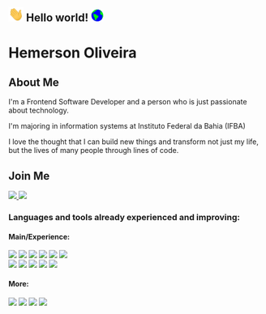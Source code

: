## <img src="https://github.com/hemerson-git/hemerson-git/blob/master/assets/Hi.gif" height="29px"> Hello world!&nbsp;<img src="https://github.com/hemerson-git/hemerson-git/blob/master/assets/Earth.gif" height="24px">

# Hemerson Oliveira

<!--
**hemerson-git/hemerson-git** is a ✨ _special_ ✨ repository because its `README.md` (this file) appears on your GitHub profile.

Here are some ideas to get you started:

- 🔭 I’m currently working on ...
- 🌱 I’m currently learning ...
- 👯 I’m looking to collaborate on ...
- 🤔 I’m looking for help with ...
- 💬 Ask me about ...
- 📫 How to reach me: ...
- 😄 Pronouns: ...
- ⚡ Fun fact: ...
-->

## About Me

I'm a Frontend Software Developer and a person who is just passionate about technology.

I'm majoring in information systems at Instituto Federal da Bahia (IFBA)

I love the thought that I can build new things and transform not just my life, but the lives of many people through lines of code.

## Join Me

<a href="https://www.linkedin.com/in/hemerson-silva-869137186/" target="_blank">
  <img height="25" src="https://img.shields.io/badge/LinkedIn-0077B5?style=for-the-badge&logo=linkedin&logoColor=white" />
</a>

<a href="mailto:hemersondev@gmail.com">
  <img height="25" src="https://img.shields.io/badge/Gmail-D14836?style=for-the-badge&logo=gmail&logoColor=white" />
</a>

### Languages and tools already experienced and improving:

#### Main/Experience: 

<img height="25" src="https://img.shields.io/badge/TypeScript-007ACC?style=for-the-badge&logo=typescript&logoColor=white"> </img>
<img height="25" src="https://img.shields.io/badge/React-20232A?style=for-the-badge&logo=react&logoColor=61DAFB"> </img>
<img height="25" src="https://img.shields.io/badge/React_Native-20232A?style=for-the-badge&logo=react&logoColor=61DAFB"> </img>
<img height="25" src="https://img.shields.io/badge/Tailwind_CSS-38B2AC?style=for-the-badge&logo=tailwind-css&logoColor=white" /></img>
<img height="25" src="https://img.shields.io/badge/JavaScript-323330?style=for-the-badge&logo=javascript&logoColor=F7DF1E"> </img>
<img height="25" src="https://img.shields.io/badge/Sass-CC6699?style=for-the-badge&logo=sass&logoColor=white"> </img> <br />
<img height="25" src="https://img.shields.io/badge/Bootstrap-563D7C?style=for-the-badge&logo=bootstrap&logoColor=white"> </img>
<img height="25" src="https://img.shields.io/badge/Git-F05032?style=for-the-badge&logo=git&logoColor=white"> </img>
<img height="25" src="https://img.shields.io/badge/HTML5-E34F26?style=for-the-badge&logo=html5&logoColor=white"></img>
<img height="25" src="https://img.shields.io/badge/CSS3-1572B6?style=for-the-badge&logo=css3&logoColor=white"></img>
<img height="25" src="https://img.shields.io/badge/jQuery-0769AD?style=for-the-badge&logo=jquery&logoColor=white"> </img>

#### More:

<img height="25" src="https://img.shields.io/badge/Node.js-43853D?style=for-the-badge&logo=node.js&logoColor=white"> </img>
<img height="25" src="https://img.shields.io/badge/GraphQl-E10098?style=for-the-badge&logo=graphql&logoColor=white"/>
<img height="25" src="https://img.shields.io/badge/MySQL-00000F?style=for-the-badge&logo=mysql&logoColor=white"> </img>
<img height="25" src="https://img.shields.io/badge/Docker-2CA5E0?style=for-the-badge&logo=docker&logoColor=white"></img>
<!-- 
<a href="https://github.com/hemerson-git">
  <img height="180em" align="center"  src="https://github-readme-stats.vercel.app/api?username=hemerson-git&count_private=true&show_icons=true&theme=omni&hide_border=false&include_all_commits=true&layout=compact&)" />
</a>

<a href="https://github.com/hemerson-git">
  <img height="180em" align="center" src="https://github-readme-stats.vercel.app/api/top-langs/?username=hemerson-git&langs_count=8&layout=compact&theme=omni&hide_border=false&include_all_commits=true&count_private=true&)" />
</a> -->

<!--
// ![Snake animation](https://github.com/hemerson-git/hemerson-git/blob/output/github-contribution-grid-snake.svg)
-->
